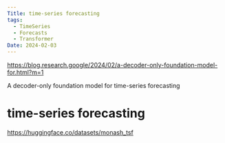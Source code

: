 ```yaml
---
Title: time-series forecasting
tags:
  - TimeSeries
  - Forecasts
  - Transformer
Date: 2024-02-03
---
```

https://blog.research.google/2024/02/a-decoder-only-foundation-model-for.html?m=1

A decoder-only foundation model for time-series forecasting
# time-series forecasting
https://huggingface.co/datasets/monash_tsf
